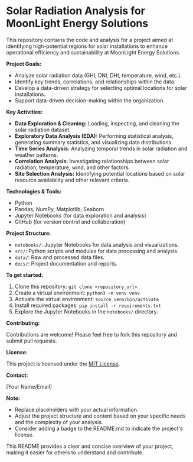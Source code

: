 
# Solar Radiation Analysis for MoonLight Energy Solutions

This repository contains the code and analysis for a project aimed at identifying high-potential regions for solar installations to enhance operational efficiency and sustainability at MoonLight Energy Solutions. 

**Project Goals:**

*   Analyze solar radiation data (GHI, DNI, DHI, temperature, wind, etc.).
*   Identify key trends, correlations, and relationships within the data.
*   Develop a data-driven strategy for selecting optimal locations for solar installations.
*   Support data-driven decision-making within the organization.

**Key Activities:**

*   **Data Exploration & Cleaning:** Loading, inspecting, and cleaning the solar radiation dataset.
*   **Exploratory Data Analysis (EDA):** Performing statistical analysis, generating summary statistics, and visualizing data distributions.
*   **Time Series Analysis:** Analyzing temporal trends in solar radiation and weather patterns.
*   **Correlation Analysis:** Investigating relationships between solar radiation, temperature, wind, and other factors.
*   **Site Selection Analysis:** Identifying potential locations based on solar resource availability and other relevant criteria.

**Technologies & Tools:**

*   Python
*   Pandas, NumPy, Matplotlib, Seaborn 
*   Jupyter Notebooks (for data exploration and analysis)
*   GitHub (for version control and collaboration)

**Project Structure:**

*   `notebooks/`: Jupyter Notebooks for data analysis and visualizations.
*   `src/`: Python scripts and modules for data processing and analysis.
*   `data/`: Raw and processed data files.
*   `docs/`: Project documentation and reports.

**To get started:**

1.  Clone this repository: `git clone <repository_url>`
2.  Create a virtual environment: `python3 -m venv venv`
3.  Activate the virtual environment: `source venv/bin/activate`
4.  Install required packages: `pip install -r requirements.txt`
5.  Explore the Jupyter Notebooks in the `notebooks/` directory.

**Contributing:**

Contributions are welcome! Please feel free to fork this repository and submit pull requests.

**License:**

This project is licensed under the [MIT License](https://opensource.org/licenses).

**Contact:**

[Your Name/Email]

**Note:**

*   Replace placeholders with your actual information.
*   Adjust the project structure and content based on your specific needs and the complexity of your analysis.
*   Consider adding a badge to the README.md to indicate the project's license.

This README provides a clear and concise overview of your project, making it easier for others to understand and contribute.